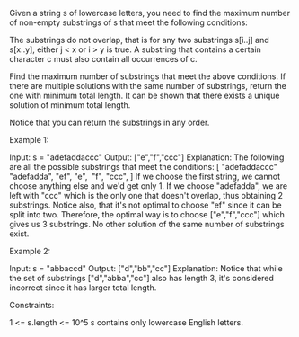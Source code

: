 Given a string s of lowercase letters, you need to find the maximum number of
non-empty substrings of s that meet the following conditions:


The substrings do not overlap, that is for any two substrings s[i..j] and
s[x..y], either j < x or i > y is true.
A substring that contains a certain character c must also contain all
occurrences of c.


Find the maximum number of substrings that meet the above conditions. If
there are multiple solutions with the same number of substrings, return the
one with minimum total length. It can be shown that there exists a unique
solution of minimum total length.

Notice that you can return the substrings in any order.


Example 1:


Input: s = "adefaddaccc"
Output: ["e","f","ccc"]
Explanation: The following are all the possible substrings that meet the
conditions:
[
"adefaddaccc"
"adefadda",
"ef",
"e",
⁠ "f",
"ccc",
]
If we choose the first string, we cannot choose anything else and we'd get
only 1. If we choose "adefadda", we are left with "ccc" which is the only one
that doesn't overlap, thus obtaining 2 substrings. Notice also, that it's not
optimal to choose "ef" since it can be split into two. Therefore, the optimal
way is to choose ["e","f","ccc"] which gives us 3 substrings. No other
solution of the same number of substrings exist.


Example 2:


Input: s = "abbaccd"
Output: ["d","bb","cc"]
Explanation: Notice that while the set of substrings ["d","abba","cc"] also
has length 3, it's considered incorrect since it has larger total length.



Constraints:


1 <= s.length <= 10^5
s contains only lowercase English letters.




